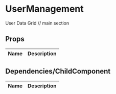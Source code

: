 # UserManagement
User Data Grid // main section

## Props

| Name | Description |
|----|----|

## Dependencies/ChildComponent

| Name | Description |
|----|----|